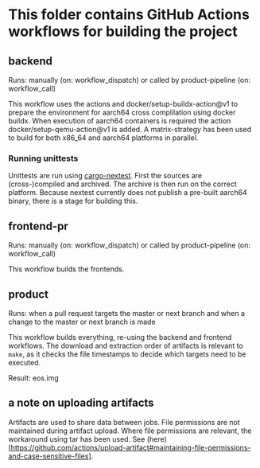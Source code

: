 # This folder contains GitHub Actions workflows for building the project

## backend
Runs: manually (on: workflow_dispatch) or called by product-pipeline (on: workflow_call)

This workflow uses the actions and docker/setup-buildx-action@v1 to prepare the environment for aarch64 cross complilation using docker buildx.
When execution of aarch64 containers is required the action docker/setup-qemu-action@v1 is added.
A matrix-strategy has been used to build for both x86_64 and aarch64 platforms in parallel.

### Running unittests

Unittests are run using [cargo-nextest]( https://nexte.st/). First the sources are (cross-)compiled and archived. The archive is then run on the correct platform.
Because nextest currently does not publish a pre-built aarch64 binary, there is a stage for building this.

## frontend-pr
Runs: manually (on: workflow_dispatch) or called by product-pipeline (on: workflow_call)

This workflow builds the frontends.

## product
Runs: when a pull request targets the master or next branch and when a change to the master or next branch is made

This workflow builds everything, re-using the backend and frontend workflows.
The download and extraction order of artifacts is relevant to `make`, as it checks the file timestamps to decide which targets need to be executed.

Result: eos.img

## a note on uploading artifacts

Artifacts are used to share data between jobs. File permissions are not maintained during artifact upload. Where file permissions are relevant, the workaround using tar has been used. See (here)[https://github.com/actions/upload-artifact#maintaining-file-permissions-and-case-sensitive-files].